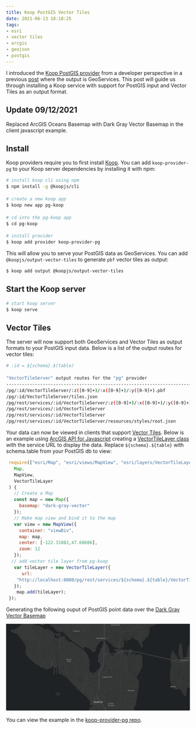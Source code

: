 ```yaml
---
title: Koop PostGIS Vector Tiles
date: 2021-06-13 18:18:25
tags:
- esri
- vector tiles
- arcgis
- geojson
- postgis
---
```


I introduced the [Koop PostGIS provider](https://github.com/doneill/koop-provider-pg) from a developer perspective in a previous [post](https://gh.jdoneill.com/2020/10/04/pgkoop/) where the output is GeoServices.  This post will guide us through installing a Koop service with support for PostGIS input and Vector Tiles as an output format.

## Update 09/12/2021
Replaced ArcGIS Oceans Basemap with Dark Gray Vector Basemap in the client javascript example.

## Install
Koop providers require you to first install [Koop](https://koopjs.github.io/).  You can add `koop-provider-pg` to your Koop server dependencies by installing it with npm:

```bash
# install koop cli using npm
$ npm install -g @koopjs/cli

# create a new koop app
$ koop new app pg-koop

# cd into the pg-koop app
$ cd pg-koop

# install provider
$ koop add provider koop-provider-pg

```

This will allow you to serve your PostGIS data as GeoServices.  You can add `@koopjs/output-vector-tiles` to generate `pbf` vector tiles as output:

```bash
$ koop add output @koopjs/output-vector-tiles
```

## Start the Koop server

```bash
# start koop server
$ koop serve
```

## Vector Tiles
The server will now support both GeoServices and Vector Tiles as output formats to your PostGIS input data.  Below is a list of the output routes for vector tiles:

```bash
# :id = ${schema}.$(table)

"VectorTileServer" output routes for the "pg" provider                       Methods
---------------------------------------------------------------------------  ---------
/pg/:id/VectorTileServer/:z([0-9]+)/:x([0-9]+)/:y([0-9]+).pbf                GET
/pg/:id/VectorTileServer/tiles.json                                          GET
/pg/rest/services/:id/VectorTileServer/:z([0-9]+)/:x([0-9]+)/:y([0-9]+).pbf  GET
/pg/rest/services/:id/VectorTileServer                                       GET, POST
/pg/rest/services/:id/VectorTileServer                                       GET, POST
/pg/rest/services/:id/VectorTileServer/resources/styles/root.json            GET
```

Your data can now be viewed in clients that support [Vector Tiles](https://github.com/koopjs/koop-output-vector-tiles).  Below is an example using [ArcGIS API for Javascript](https://developers.arcgis.com/javascript/latest/) creating a [VectorTileLayer class](https://developers.arcgis.com/javascript/latest/api-reference/esri-layers-VectorTileLayer.html) with the service URL to display the data.  Replace `${schema}.${table}` with schema.table from your PostGIS db to view:

```javascript
 require(["esri/Map", "esri/views/MapView", "esri/layers/VectorTileLayer"], function(
   Map,
   MapView,
   VectorTileLayer
 ) {
   // Create a Map
   const map = new Map({
     basemap: "dark-gray-vector"
   });
   // Make map view and bind it to the map
   var view = new MapView({
     container: "viewDiv",
     map: map,
     center: [-122.31082,47.60606],
     zoom: 12
   });
  // add vector tile layer from pg-koop
   var tileLayer = new VectorTileLayer({
      url:
    "http://localhost:8080/pg/rest/services/${schema}.${table}/VectorTileServer"
   });
    map.add(tileLayer);
 });
```
Generating the following ouput of PostGIS point data over the [Dark Gray Vector Basemap](https://www.arcgis.com/home/item.html?id=c11ce4f7801740b2905eb03ddc963ac8)

![Esri JS](koop-vector-tile/wa-boat-launch.png "PostGIS Vector Tiles in Esri JS")

You can view the example in the [koop-provider-pg repo](https://github.com/doneill/koop-provider-pg/blob/main/src/view/vector-tile.html).
